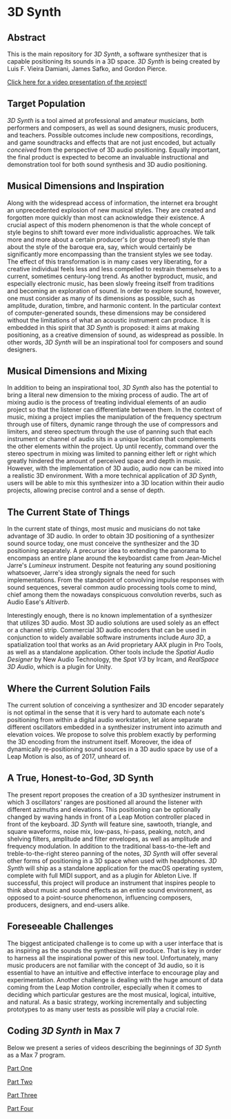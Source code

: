 # 3D Synth

## Abstract

This is the main repository for *3D Synth*, a software synthesizer that is capable positioning its sounds in a 3D space. *3D Synth* is being created by Luis F. Vieira Damiani, James Safko, and Gordon Pierce.

[Click here for a video presentation of the project!](https://www.youtube.com/watch?v=Cb7Vyj2r13E?list=FLx8viq1dhbrLlmMVLbDTQyw)

## Target Population

*3D Synth* is a tool aimed at professional and amateur musicians, both performers and composers, as well as sound designers, music producers, and teachers. Possible outcomes include new compositions, recordings, and game soundtracks and effects that are not just encoded, but actually *conceived* from the perspective of 3D audio positioning. Equally important, the final product is expected to become an invaluable instructional and demonstration tool for both sound synthesis and 3D audio positioning.

## Musical Dimensions and Inspiration

Along with the widespread access of information, the internet era brought an unprecedented explosion of new musical styles. They are created and forgotten more quickly than most can acknowledge their existence. A crucial aspect of this modern phenomenon is that the whole concept of style begins to shift toward ever more individualistic approaches. We talk more and more about a certain producer's (or group thereof) style than about the style of the baroque era, say, which would certainly be significantly more encompassing than the transient styles we see today. The effect of this transformation is in many cases very liberating, for a creative individual feels less and less compelled to restrain themselves to a current, sometimes century-long trend. As another byproduct, music, and especially electronic music, has been slowly freeing itself from traditions and becoming an exploration of sound. In order to explore sound, however, one must consider as many of its dimensions as possible, such as amplitude, duration, timbre, and harmonic content. In the particular context of computer-generated sounds, these dimensions may be considered without the limitations of what an acoustic instrument can produce. It is embedded in this spirit that *3D Synth* is proposed: it aims at making positioning, as a creative dimension of sound, as widespread as possible. In other words, *3D Synth* will be an inspirational tool for composers and sound designers.

## Musical Dimensions and Mixing

In addition to being an inspirational tool, *3D Synth* also has the potential to bring a literal new dimension to the mixing process of audio. The art of mixing audio is the process of treating individual elements of an audio project so that the listener can differentiate between them. In the context of music, mixing a project implies the manipulation of the frequency spectrum through use of filters, dynamic range through the use of compressors and limiters, and stereo spectrum through the use of panning such that each instrument or channel of audio sits in a unique location that complements the other elements within the project. Up until recently, command over the stereo spectrum in mixing was limited to panning either left or right which greatly hindered the amount of perceived space and depth in music. However, with the implementation of 3D audio, audio now can be mixed into a realistic 3D environment. With a more technical application of *3D Synth*, users will be able to mix this synthesizer into a 3D location within their audio projects, allowing precise control and a sense of depth.

## The Current State of Things

In the current state of things, most music and musicians do not take advantage of 3D audio. In order to obtain 3D positioning of a synthesizer sound source today, one must conceive the synthesizer and the 3D positioning separately. A precursor idea to extending the panorama to encompass an entire plane around the keyboardist came from Jean-Michel Jarre's *Lumineux* instrument. Despite not featuring any sound positioning whatsoever, Jarre's idea strongly signals the need for such implementations. From the standpoint of convolving impulse responses with sound sequences, several common audio processing tools come to mind, chief among them the nowadays conspicuous convolution reverbs, such as Audio Ease's *Altiverb*.


Interestingly enough, there is no known implementation of a synthesizer that utilizes 3D audio. Most 3D audio solutions are used solely as an effect or a channel strip. Commercial 3D audio encoders that can be used in conjunction to widely available software instruments include *Auro 3D*, a spatialization tool that works as an Avid proprietary AAX plugin in Pro Tools, as well as a standalone application. Other tools include the *Spatial Audio Designer* by New Audio Technology, the *Spat V3* by Ircam, and *RealSpace 3D Audio*, which is a plugin for Unity. 

## Where the Current Solution Fails

The current solution of conceiving a synthesizer and 3D encoder separately is not optimal in the sense that it is very hard to automate each note's positioning from within a digital audio workstation, let alone separate different oscillators embedded in a synthesizer instrument into azimuth and elevation voices. We propose to solve this problem exactly by performing the 3D encoding from the instrument itself. Moreover, the idea of dynamically re-positioning sound sources in a 3D audio space by use of a Leap Motion is also, as of 2017, unheard of.

## A True, Honest-to-God, 3D Synth

The present report proposes the creation of a 3D synthesizer instrument in which 3 oscillators' ranges are positioned all around the listener with different azimuths and elevations. This positioning can be optionally changed by waving hands in front of a Leap Motion controller placed in front of the keyboard. *3D Synth* will feature sine, sawtooth, triangle, and square waveforms, noise mix, low-pass, hi-pass, peaking, notch, and shelving filters, amplitude and filter envelopes, as well as amplitude and frequency modulation. In addition to the traditional bass-to-the-left and treble-to-the-right stereo panning of the notes, *3D Synth* will offer several other forms of positioning in a 3D space when used with headphones. *3D Synth* will ship as a standalone application for the macOS operating system, complete with full MIDI support, and as a plugin for Ableton Live. If successful, this project will produce an instrument that inspires people to think about music and sound effects as an entire sound environment, as opposed to a point-source phenomenon, influencing composers, producers, designers, and end-users alike.

## Foreseeable Challenges

The biggest anticipated challenge is to come up with a user interface that is as inspiring as the sounds the synthesizer will produce. That is key in order to harness all the inspirational power of this new tool. Unfortunately, many music producers are not familiar with the concept of 3d audio, so it is essential to have an intuitive and effective interface to encourage play and experimentation. Another challenge is dealing with the huge amount of data coming from the Leap Motion controller, especially when it comes to deciding which particular gestures are the most musical, logical, intuitive, and natural. As a basic strategy, working incrementally and subjecting prototypes to as many user tests as possible will play a crucial role.

## Coding *3D Synth* in Max 7

Below we present a series of videos describing the beginnings of *3D Synth* as a Max 7 program.

[Part One](https://www.youtube.com/watch?v=TFRQtg3FMKE)

[Part Two](https://www.youtube.com/watch?v=IibGXZ_GOd4)

[Part Three](https://www.youtube.com/watch?v=s2PwPQEl7to)

[Part Four](https://www.youtube.com/watch?v=ELu0cdtQECY)
